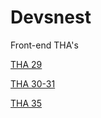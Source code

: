 # Devsnest
Front-end THA's

[THA 29](https://github.com/shrey02/Devsnest-hackathon/tree/master/weather)

[THA 30-31](https://github.com/shrey02/Devscart)

[THA 35](https://github.com/shrey02/KietConnect)
